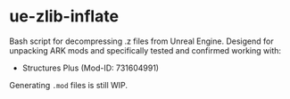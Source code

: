# ue-zlib-inflate
Bash script for decompressing .z files from Unreal Engine. Desigend for unpacking ARK mods and specifically tested and confirmed working with:
* Structures Plus (Mod-ID: 731604991)

Generating `.mod` files is still WIP.
